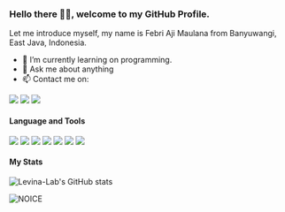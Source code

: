 ### Hello there 👋🏻, welcome to my GitHub Profile.

Let me introduce myself, my name is Febri Aji Maulana from Banyuwangi, East Java, Indonesia.

- 🌱 I’m currently learning on programming.
- 💬 Ask me about anything
- 📫 Contact me on:

<a href="https://www.instagram.com/febriajimaulana"><img src="https://img.shields.io/badge/Instagram-E4405A?style=flat&logo=instagram&logoColor=white" /></a>
<a href="https://t.me/febxx"><img src="https://img.shields.io/badge/Telegram-2CA5E0?style=flat&logo=telegram&logoColor=white"/></a>
<a href="https://wa.me/+6285853831050"><img src="https://img.shields.io/badge/WhatsApp-25D366?style=flat&logo=whatsapp&logoColor=white"/></a>

#### Language and Tools

<img src="https://img.shields.io/badge/Python-FFD43B?style=for-the-badge&logo=python&logoColor=blue"/> <img src="https://img.shields.io/badge/Django-092E20?style=for-the-badge&logo=django&logoColor=green"/> <img src="https://img.shields.io/badge/Laravel-FF2D20?style=for-the-badge&logo=laravel&logoColor=white"/> <img src="https://img.shields.io/badge/MySQL-005C84?style=for-the-badge&logo=mysql&logoColor=white"/> <img src="https://img.shields.io/badge/Dart-0175C2?style=for-the-badge&logo=dart&logoColor=white"/> <img src="https://img.shields.io/badge/Flutter-02569B?style=for-the-badge&logo=flutter&logoColor=white"/> <img src="https://img.shields.io/badge/Visual_Studio_Code-0078D4?style=for-the-badge&logo=visual%20studio%20code&logoColor=white"/>

#### My Stats
![Levina-Lab's GitHub stats](https://github-readme-stats.vercel.app/api?username=febxx&show_icons=true)

![NOICE](https://github-readme-stats.vercel.app/api/top-langs/?username=febxx&layout=compact&hide=css,scss,html)
